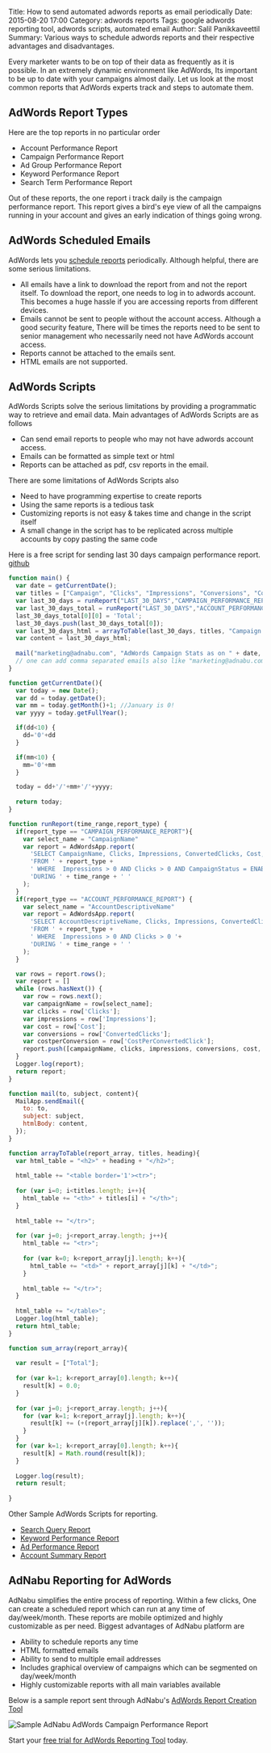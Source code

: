 Title: How to send automated adwords reports as email periodically
Date: 2015-08-20 17:00
Category: adwords reports
Tags: google adwords reporting tool, adwords scripts, automated email
Author: Salil Panikkaveettil
Summary: Various ways to schedule adwords reports and their respective advantages and disadvantages.

Every marketer wants to be on top of their data as frequently as it is possible. In an extremely dynamic environment like 
AdWords, Its important to be up to date with your campaigns almost daily. Let us look at the most common reports that AdWords 
experts track and steps to automate them.

AdWords Report Types
--------------------
Here are the top reports in no particular order

- Account Performance Report
- Campaign Performance Report
- Ad Group Performance Report
- Keyword Performance Report
- Search Term Performance Report

Out of these reports, the one report i track daily is the campaign performance report. This report gives a bird's eye view of all
the campaigns running in your account and gives an early indication of things going wrong. 

AdWords Scheduled Emails
------------------------

AdWords lets you [schedule reports](https://support.google.com/adwords/answer/2404176?hl=en "Official AdWords help") periodically. 
Although helpful, there are some serious limitations.

- All emails have a link to download the report from and not the report itself. To download the report, one needs to log in to adwords account.
This becomes a huge hassle if you are accessing reports from different devices.
- Emails cannot be sent to people without the account access. Although a good security feature, There will be times the reports need to be sent to 
senior management who necessarily need not have AdWords account access.
- Reports cannot be attached to the emails sent.
- HTML emails are not supported.


AdWords Scripts
---------------

AdWords Scripts solve the serious limitations by providing a programmatic way to retrieve and email data. Main advantages of 
AdWords Scripts are as follows

- Can send email reports to people who may not have adwords account access.
- Emails can be formatted as simple text or html
- Reports can be attached as pdf, csv reports in the email.

There are some limitations of AdWords Scripts also

 - Need to have programming expertise to create reports
 - Using the same reports is a tedious task
 - Customizing reports is not easy & takes time and change in the script itself
 - A small change in the script has to be replicated across multiple accounts by copy pasting the same code
 
 Here is a free script for sending last 30 days campaign performance report. [github](https://github.com/AdNabu/AdWords-Reports-Sample-Script)
 
```javascript
function main() {
  var date = getCurrentDate();
  var titles = ["Campaign", "Clicks", "Impressions", "Conversions", "Cost","Cost/conversion"];
  var last_30_days = runReport("LAST_30_DAYS","CAMPAIGN_PERFORMANCE_REPORT");
  var last_30_days_total = runReport("LAST_30_DAYS","ACCOUNT_PERFORMANCE_REPORT");
  last_30_days_total[0][0] = 'Total';
  last_30_days.push(last_30_days_total[0]);
  var last_30_days_html = arrayToTable(last_30_days, titles, "Campaign Stats for Last 30 Days");
  var content = last_30_days_html;
  
  mail("marketing@adnabu.com", "AdWords Campaign Stats as on " + date, content); // change the email here
  // one can add comma separated emails also like "marketing@adnabu.com, support@adnabu.com"
}

function getCurrentDate(){
  var today = new Date();
  var dd = today.getDate();
  var mm = today.getMonth()+1; //January is 0!
  var yyyy = today.getFullYear();

  if(dd<10) {
    dd='0'+dd
  } 

  if(mm<10) {
    mm='0'+mm
  } 

  today = dd+'/'+mm+'/'+yyyy;
  
  return today;
}

function runReport(time_range,report_type) {
  if(report_type == "CAMPAIGN_PERFORMANCE_REPORT"){
    var select_name = "CampaignName"
    var report = AdWordsApp.report(
      'SELECT CampaignName, Clicks, Impressions, ConvertedClicks, Cost, CostPerConvertedClick ' +
      'FROM ' + report_type + 
      ' WHERE  Impressions > 0 AND Clicks > 0 AND CampaignStatus = ENABLED '+
      'DURING ' + time_range + ' '
    );
  }
  if(report_type == "ACCOUNT_PERFORMANCE_REPORT") {
    var select_name = "AccountDescriptiveName"
    var report = AdWordsApp.report(
      'SELECT AccountDescriptiveName, Clicks, Impressions, ConvertedClicks, Cost, CostPerConvertedClick ' +
      'FROM ' + report_type + 
      ' WHERE  Impressions > 0 AND Clicks > 0 '+
      'DURING ' + time_range + ' '
    );
  }

  var rows = report.rows();
  var report = []
  while (rows.hasNext()) {
    var row = rows.next();
    var campaignName = row[select_name];
    var clicks = row['Clicks'];
    var impressions = row['Impressions'];
    var cost = row['Cost'];
    var conversions = row['ConvertedClicks'];
    var costperConversion = row['CostPerConvertedClick'];
    report.push([campaignName, clicks, impressions, conversions, cost, costperConversion]);
  }
  Logger.log(report);
  return report;
}

function mail(to, subject, content){
  MailApp.sendEmail({
    to: to,
    subject: subject,
    htmlBody: content,
  });
}

function arrayToTable(report_array, titles, heading){
  var html_table = "<h2>" + heading + "</h2>";
  
  html_table += "<table border='1'><tr>";
  
  for (var i=0; i<titles.length; i++){
    html_table += "<th>" + titles[i] + "</th>";
  }
  
  html_table += "</tr>";
  
  for (var j=0; j<report_array.length; j++){
    html_table += "<tr>";
    
    for (var k=0; k<report_array[j].length; k++){
      html_table += "<td>" + report_array[j][k] + "</td>";
    }
    
    html_table += "</tr>";
  }
  
  html_table += "</table>";
  Logger.log(html_table);
  return html_table;
}

function sum_array(report_array){
  
  var result = ["Total"];
  
  for (var k=1; k<report_array[0].length; k++){
    result[k] = 0.0;
  }
  
  for (var j=0; j<report_array.length; j++){
    for (var k=1; k<report_array[j].length; k++){
      result[k] += (+(report_array[j][k]).replace(',', ''));
    }
  }
  for (var k=1; k<report_array[0].length; k++){
    result[k] = Math.round(result[k]);
  }
  
  Logger.log(result);
  return result;
  
}
```
 
Other Sample AdWords Scripts for reporting.

- [Search Query Report](https://developers.google.com/adwords/scripts/docs/solutions/search-query)
- [Keyword Performance Report](https://developers.google.com/adwords/scripts/docs/solutions/keyword-performance)
- [Ad Performance Report](https://developers.google.com/adwords/scripts/docs/solutions/ad-performance)
- [Account Summary Report](https://developers.google.com/adwords/scripts/docs/solutions/account-summary)


AdNabu Reporting for AdWords
----------------------------

AdNabu simplifies the entire process of reporting. Within a few clicks, One can create a scheduled report which can run 
at any time of day/week/month. These reports are mobile optimized and highly customizable as per need. Biggest advantages of
AdNabu platform are

- Ability to schedule reports any time
- HTML formatted emails
- Ability to send to multiple email addresses
- Includes graphical overview of campaigns which can be segmented on day/week/month
- Highly customizable reports with all main variables available

Below is a sample report sent through AdNabu's [AdWords Report Creation Tool](https://www.adnabu.com/products/report/creation "AdWords Reporting Tool")

![Sample AdNabu AdWords Campaign Performance Report]({filename}/images/reports/sample_report.png)

Start your [free trial for AdWords Reporting Tool](https://www.adnabu.com/plans/pricing/ "AdWords Reporting Tool") today.






